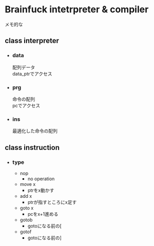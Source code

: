 # Brainfuck intetrpreter & compiler
メモ的な
## class interpreter
- ### data
	配列データ  
	data_ptrでアクセス  
- ### prg
	命令の配列  
	pcでアクセス
- ### ins
	最適化した命令の配列

## class instruction
- ### type
	- nop
		- no operation
	- move x
		- ptrをx動かす
	- add x
		- ptrが指すところにx足す
	- goto x
		- pcをx+1進める
	- gotob
		- gotoになる前の[
	- gotof
		- gotoになる前の]
